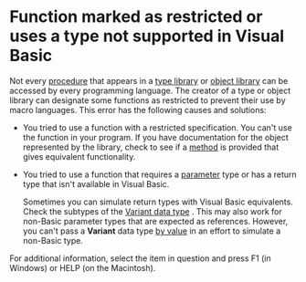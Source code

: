 
# Function marked as restricted or uses a type not supported in Visual Basic

Not every  [procedure](b8bdf64f-5920-1ae9-16d0-b26d09524a30.md) that appears in a [type library](b8bdf64f-5920-1ae9-16d0-b26d09524a30.md) or [object library](b8bdf64f-5920-1ae9-16d0-b26d09524a30.md) can be accessed by every programming language. The creator of a type or object library can designate some functions as restricted to prevent their use by macro languages. This error has the following causes and solutions:



- You tried to use a function with a restricted specification. You can't use the function in your program. If you have documentation for the object represented by the library, check to see if a  [method](b8bdf64f-5920-1ae9-16d0-b26d09524a30.md) is provided that gives equivalent functionality.
    
- You tried to use a function that requires a  [parameter](b8bdf64f-5920-1ae9-16d0-b26d09524a30.md) type or has a return type that isn't available in Visual Basic.
    
    Sometimes you can simulate return types with Visual Basic equivalents. Check the subtypes of the  [Variant data type](b8bdf64f-5920-1ae9-16d0-b26d09524a30.md) . This may also work for non-Basic parameter types that are expected as references. However, you can't pass a **Variant** data type [by value](b8bdf64f-5920-1ae9-16d0-b26d09524a30.md) in an effort to simulate a non-Basic type.
    

For additional information, select the item in question and press F1 (in Windows) or HELP (on the Macintosh).
